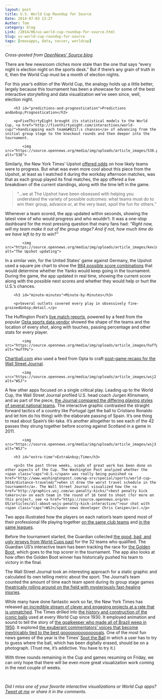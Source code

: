 ```yaml
---
layout: post
title: U.S. World Cup Roundup for Source
Date: 2014-07-03 13:27
Author: Tom
category: blog
Link: /2014/06/us-world-cup-roundup-for-source.html
Slug: us-world-cup-roundup-for-source
tags: [newsapps, data, soccer, worldcup]
---
```


_Cross-posted from [OpenNews' Source blog](https://source.opennews.org/en-US/articles/word-cup-roundup/)._

<p>There are few newsroom cliches more stale than the one that says &#8220;every night is election night on the sports desk.&#8221; But if there&#8217;s any grain of truth in it, then the World Cup must be a month of election&nbsp;nights.</p>

<p>For this year&#8217;s edition of the World Cup, the analogy holds up a little better, largely because this tournament has been a showcase for some of the best interactive storytelling and data visualization we&#8217;ve seen since, well, election&nbsp;night.</p>

        <h3 id="predictions-and-prognostication">Predictions and&nbsp;Prognostication</h3>

        <p>FiveThirtyEight brought its statistical models to the World Cup, <a href="http://fivethirtyeight.com/interactives/world-cup/">handicapping each team&#8217;s chances</a> of advancing from the initial group stage to the knockout rounds and then deeper into the tournament.

            <img src="https://source.opennews.org/media/img/uploads/article_images/538.png" alt="538">


<p>Similarly, the New York Times&#8217; Upshot <a href="http://www.nytimes.com/interactive/2014/06/19/upshot/world-cup-2014-how-teams-can-advance-to-the-next-round.html">offered odds</a> on how likely teams were to progress. But what was even more cool about this piece from the Upshot, at least as I watched it during the workday afternoon matches, was that as each group played its final matches, the app offered a live breakdown of the current standings, along with the time left in the&nbsp;game.</p>

<blockquote>
<p><span class="dquo">&#8220;</span>&#8230;we at The Upshot have been obsessed with helping you understand the variety of possible outcomes: what teams must do to win their group, advance or, at the very least, spoil the fun for&nbsp;others.&#8221;</p>
</blockquote>

<p>Whenever a team scored, the app updated within seconds, showing the latest view of who would progress and who wouldn&#8217;t. It was a one-stop dashboard for the most pressing question that many fans had: <em>&#8220;Right now, will my team make it out of the group stage? And if not, how much time do we have left to try to&nbsp;win?&#8221;</em></p>

            <img src="https://source.opennews.org/media/img/uploads/article_images/kevinq.png" alt="The Upshot updating">


<p>In a similar vein, for the United States&#8217; game against Germany, the Upshot used a square pie chart to show the <a href="http://www.nytimes.com/interactive/2014/06/25/upshot/984-ways-the-united-states-can-advance-to-the-next-round-of-the-world-cup.html">984 possible score combinations</a> that would determine whether the Yanks would keep going in the tournament. During the game, the app updated in real time, showing the current score along with the possible next scores and whether they would help or hurt the U.S.&#8217;s&nbsp;chances.</p>


        <h3 id="minute-minutes">Minute-by-Minutes</h3>

        <p>Several outlets covered every play in obsessively fine-grained&nbsp;detail.</p>

<p>The Huffington Post&#8217;s <a href="http://data.huffingtonpost.com/2014/world-cup/matches/brazil-vs-croatia-731767">live match reports</a>, powered by a feed from the popular <a href="http://www.optasports.com/">Opta sports data vendor</a> showed the shape of the teams and the location of every shot, along with touches, passing percentage and other stats for every player.

            <img src="https://source.opennews.org/media/img/uploads/article_images/huffpo.png" alt="HuffPo">

<p><a href="http://www.chartball.com/">Chartball.com</a> also used a feed from Opta to craft <a href="http://graphics.wsj.com/wc-game-recaps/#/?g=731811">post-game recaps for the Wall Street Journal</a>.

            <img src="https://source.opennews.org/media/img/uploads/article_images/wsj2.png" alt="WSJ">


<p>A few other apps focused on a single critical play. Leading up to the World Cup, the Wall Street Journal profiled <span class="caps">U.S.</span> head coach Jurgen Klinsmann, and as part of the piece, <a href="http://online.wsj.com/articles/with-his-eye-on-the-world-cup-soccer-coach-jurgen-klinsmann-overhauls-team-usa-1401899734?goTo=wc-goals-intx">the Journal compared the differing playing styles of several national teams</a>. The interactive graphic contrasted the straight forward tactics of a country like Portugal (get the ball to Cristiano Ronaldo and let him do his thing) with the elaborate passing of Spain. It&#8217;s one thing to read about Spain&#8217;s tiki-taka. It&#8217;s another altogether to see each of the 42 passes they strung together before scoring against Scotland in a game in 2011.

            <img src="https://source.opennews.org/media/img/uploads/article_images/wsj3.png" alt="WSJ">

        <h3 id="extra-time">Extra&nbsp;Time</h3>

        <p>In the past three weeks, scads of great work has been done on other aspects of the Cup. The Washington Post analyzed whether the <span class="caps">U.S.</span> was really being punished <a href="http://www.washingtonpost.com/wp-srv/special/sports/world-cup-2014/distance-traveled/">when it drew the worst travel schedule in the tournament</a>. The Wall Street Journal visualized how the <a href="http://graphics.wsj.com/wc-penalty-kicks/">best penalty kick takers</a> on each team in the round of 16 tend to shoot (for more on this project, see <a href="https://source.opennews.org/en-US/articles/all-about-wsjs-penalty-kick-interactive/">our chat with <span class="caps">WSJ</span> news developer Chris Canipe</a>).</p>

<p>Two apps illustrated how the players on each nation&#8217;s team spend most of their professional life playing together <a href="http://www.nytimes.com/interactive/2014/06/20/sports/worldcup/how-world-cup-players-are-connected.html">on the same club teams</a> and <a href="http://www.washingtonpost.com/wp-srv/special/sports/leagues-of-the-world-cup/">in the same leagues</a>.</p>

<p>Before the tournament started, the Guardian collected <a href="http://www.theguardian.com/football/ng-interactive/2014/may/30/-sp-world-cup-kits">the good, bad, and ugly jerseys from World Cups past</a> for the 32 teams who qualified. The Guardian <span class="caps">US</span>&#8217;s interactive team has been tracking the race for <a href="http://www.theguardian.com/football/ng-interactive/2014/jun/11/-sp-world-cup-goals-golden-boot-scorers-history">the Golden Boot</a>, which goes to the top scorer in the tournament. The app also looks at how often the Golden Boot winner has historically pushed his team to victory in the&nbsp;final.</p>

<p>The Wall Street Journal took an interesting approach for a static graphic and calculated its own telling metric about the sport. The Journal&#8217;s team counted the amount of time each team spent during its group stage games <a href="http://online.wsj.com/articles/the-world-rankings-of-flopping-1403660175">theatrically rolling around on the field with mysteriously fast-healing injuries</a>.</p>

<p>While many have done fantastic work so far, the New York Times has released <a href="http://www.niemanlab.org/2014/06/planning-a-set-piece-how-the-new-york-times-approaches-its-coverage-of-the-world-cup/">an incredible stream of clever and engaging projects at a rate that is unmatched</a>. The Times drilled into <a href="http://www.nytimes.com/interactive/2014/06/13/sports/worldcup/world-cup-balls.html">the history and construction of the iconic balls</a> used at every World Cup since 1930. It employed animation and sound to tell the story of <a href="http://www.nytimes.com/interactive/2014/06/08/magazine/world-cup-curse-of-maracana.html">the goalkeeper who made all of Brazil weep in 1950</a>. It explored <a href="http://www.nytimes.com/interactive/2014/06/19/sports/worldcup/goooooooooooooal.html">the exuberant commentators&#8217; voices that become inextricably tied to the best gooooooooooooooals</a>. One of the most fun news games of the year is the Times&#8217; <a href="http://projects.nytimes.com/interactive/sports/worldcup/spot-the-ball/2014/06/30">Spot the Ball</a> in which a user has to try to guess where the ball, which has been digitally erased, should be on a photograph. (Trust me, it&#8217;s addictive. You have to try&nbsp;it.)</p>

<p>With three rounds remaining in the Cup and games resuming on Friday, we can only hope that there will be even more great visualization work coming in the next couple of&nbsp;weeks.</p>

<p><br /></p>

<p><em>Did I miss one of your favorite interactive visualizations or World Cup apps? <a href="http://www.twitter.com/ultracasual">Tweet at me</a> or share it in the&nbsp;comments.</em></p>
